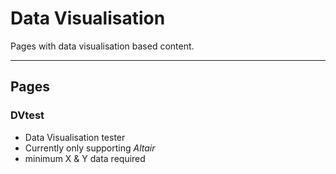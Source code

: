 # Data Visualisation

Pages with data visualisation based content.

---

## Pages

### DVtest
  * Data Visualisation tester
  * Currently only supporting _Altair_
  * minimum X & Y data required
